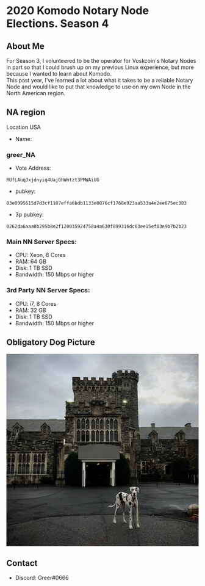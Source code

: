 # 2020 Komodo Notary Node Elections.  Season 4

## About Me  
For Season 3, I volunteered to be the operator for Voskcoin's Notary Nodes in part so that I could brush up on my previous Linux experience, but more because I wanted to learn about Komodo.  
This past year, I've learned a lot about what it takes to be a reliable Notary Node and would like to put that knowledge to use on my own Node in the North American region.  

## NA region 
Location USA  
* Name:  
### greer_NA  
* Vote Address:  
```
RUfLAuqJxjdnyiq4UajGhWmtzt3PMWAiUG
```  
* pubkey:  
```
03e0995615d7d3cf1107effa6bdb1133e0876cf1768e923aa533a4e2ee675ec383
```  
* 3p pubkey:  
```
0262da6aaa0b295b8e2f120035924758a4a630f899316dc63ee15ef03e9b7b2b23
```  
### Main NN Server Specs:  
* CPU: Xeon, 8 Cores  
* RAM: 64 GB  
* Disk: 1 TB SSD  
* Bandwidth: 150 Mbps or higher  
### 3rd Party NN Server Specs:  
* CPU: i7, 8 Cores  
* RAM: 32 GB  
* Disk: 1 TB SSD  
* Bandwidth: 150 Mbps or higher  

## Obligatory Dog Picture
![Bodie.jpg](./Bodie.jpg)

## Contact
* Discord: Greer#0666